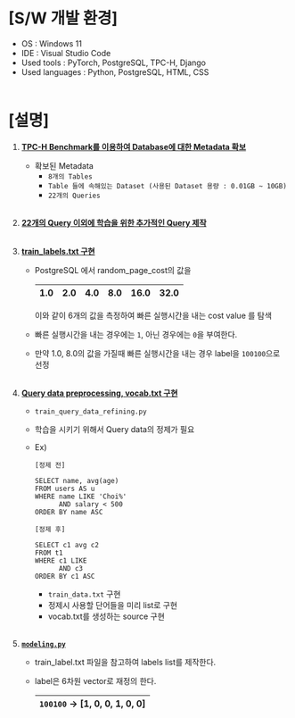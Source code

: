 # [S/W 개발 환경]
* OS : Windows 11
* IDE : Visual Studio Code
* Used tools : PyTorch, PostgreSQL, TPC-H, Django
* Used languages : Python, PostgreSQL, HTML, CSS
<br></br>

# [설명]
1. <U>**TPC-H Benchmark를 이용하여 Database에 대한 Metadata 확보**</U>
   - 확보된 Metadata
     - `8개의 Tables`
     - `Table 들에 속해있는 Dataset (사용된 Dataset 용량 : 0.01GB ~ 10GB)`
     - `22개의 Queries`
<br></br>

2. <U>**22개의 Query 이외에 학습을 위한 추가적인 Query 제작**</U>
<br></br>

3. <U>**train_labels.txt 구현**</U>
   - PostgreSQL 에서 random_page_cost의 값을

     |1.0|2.0|4.0|8.0|16.0|32.0|
     |---|---|---|---|---|---|

     이와 같이 6개의 값을 측정하여 빠른 실행시간을 내는 cost value 를 탐색
   - 빠른 실행시간을 내는 경우에는 `1`, 아닌 경우에는 `0`을 부여한다.
   - 만약 1.0, 8.0의 값을 가질때 빠른 실행시간을 내는 경우 label을 `100100`으로 선정
<br></br>

4. <U>**Query data preprocessing, vocab.txt 구현**</U>
   - `train_query_data_refining.py`
   - 학습을 시키기 위해서 Query data의 정제가 필요
   - Ex) 
      ```
      [정제 전]

      SELECT name, avg(age)
      FROM users AS u
      WHERE name LIKE 'Choi%'
            AND salary < 500
      ORDER BY name ASC
      ```

      ```
      [정제 후]

      SELECT c1 avg c2
      FROM t1
      WHERE c1 LIKE
            AND c3
      ORDER BY c1 ASC
      ```
     - `train_data.txt` 구현
     - 정제시 사용할 단어들을 미리 list로 구현
     - vocab.txt를 생성하는 source 구현
<br></br>

5. <U>**`modeling.py`**</U>
   - train_label.txt 파일을 참고하여 labels list를 제작한다.
   - label은 6차원 vector로 재정의 한다.

      |`100100`  &rarr;  [1, 0, 0, 1, 0, 0]|
      |---|

